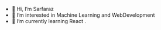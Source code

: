 - 👋 Hi, I’m Sarfaraz 
- 👀 I’m interested in Machine Learning and WebDevelopment
- 🌱 I’m currently learning React
.

<!---
sarfaraz15/sarfaraz15 is a ✨ special ✨ repository because its `README.md` (this file) appears on your GitHub profile.
You can click the Preview link to take a look at your changes.
--->
